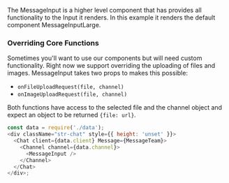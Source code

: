 The MessageInput is a higher level component that has provides all functionality to the Input it renders. In this example it renders the default component MessageInputLarge.

### Overriding Core Functions

Sometimes you'll want to use our components but will need custom functionality. Right now we support overriding the uploading of files and images. MessageInput takes two props to makes this possible:

- `onFileUploadRequest(file, channel)`
- `onImageUploadRequest(file, channel)`

Both functions have access to the selected file and the channel object and expect an object to be returned `{file: url}`.

```js
const data = require('./data');
<div className="str-chat" style={{ height: 'unset' }}>
  <Chat client={data.client} Message={MessageTeam}>
    <Channel channel={data.channel}>
      <MessageInput />
    </Channel>
  </Chat>
</div>;
```
